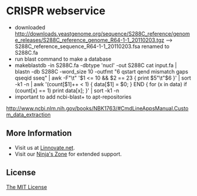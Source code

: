 # CRISPR webservice

* downloaded http://downloads.yeastgenome.org/sequence/S288C_reference/genome_releases/S288C_reference_genome_R64-1-1_20110203.tgz --> S288C_reference_sequence_R64-1-1_20110203.fsa renamed to S288C.fa
* run blast command to make a database
* makeblastdb -in S288C.fa -dbtype 'nucl' -out S288C
cat input.fa |  blastn -db S288C -word_size 10 -outfmt "6 qstart qend mismatch gaps qseqid sseq" | awk -F"\t" '$1 <= 10 && $2 == 23 { print $5"\t"$6 }' | sort -k1 -n | awk '(count[$1]++ < 1) { data[$1] = $0; } END { for (x in data) if (count[x] == 1) print data[x]; }' | sort -k1 -n
* important to add ncbi-blast+ to apt-repositories


http://www.ncbi.nlm.nih.gov/books/NBK1763/#CmdLineAppsManual.Custom_data_extraction
## More Information
  * Visit us at [Linnovate.net](http://www.linnovate.net/).
  * Visit our [Ninja's Zone](http://www.meanleanstartupmachine.com/) for extended support.

## License
[The MIT License](http://opensource.org/licenses/MIT)
